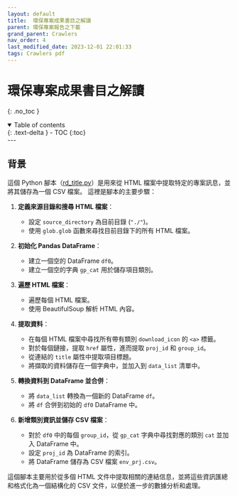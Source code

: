 ```yaml
---
layout: default
title:  環保專案成果書目之解讀
parent: 環保專案報告之下載
grand_parent: Crawlers
nav_order: 4
last_modified_date: 2023-12-01 22:01:33
tags: Crawlers pdf
---
```


# 環保專案成果書目之解讀
{: .no_toc }

<details open markdown="block">
  <summary>
    Table of contents
  </summary>
  {: .text-delta }
- TOC
{:toc}
</details>
---

## 背景

這個 Python 腳本（[rd_title.py](rd_title.py)）是用來從 HTML 檔案中提取特定的專案訊息，並將其儲存為一個 CSV 檔案。 這裡是腳本的主要步驟：

1. **定義來源目錄和搜尋 HTML 檔案**：
    - 設定 `source_directory` 為目前目錄 (`"./"`)。
    - 使用 `glob.glob` 函數來尋找目前目錄下的所有 HTML 檔案。

2. **初始化 Pandas DataFrame**：
    - 建立一個空的 DataFrame `df0`。
    - 建立一個空的字典 `gp_cat` 用於儲存項目類別。

3. **遍歷 HTML 檔案**：
    - 遍歷每個 HTML 檔案。
    - 使用 BeautifulSoup 解析 HTML 內容。

4. **提取資料**：
    - 在每個 HTML 檔案中尋找所有帶有類別 `download_icon` 的 `<a>` 標籤。
    - 對於每個鏈接，提取 `href` 屬性，進而提取 `proj_id` 和 `group_id`。
    - 從連結的 `title` 屬性中提取項目標題。
    - 將擷取的資料儲存在一個字典中，並加入到 `data_list` 清單中。

5. **轉換資料到 DataFrame 並合併**：
    - 將 `data_list` 轉換為一個新的 DataFrame `df`。
    - 將 `df` 合併到初始的 `df0` DataFrame 中。

6. **新增類別資訊並儲存 CSV 檔案**：
    - 對於 `df0` 中的每個 `group_id`，從 `gp_cat` 字典中尋找對應的類別 `cat` 並加入 DataFrame 中。
    - 設定 `proj_id` 為 DataFrame 的索引。
    - 將 DataFrame 儲存為 CSV 檔案 `env_prj.csv`。

這個腳本主要用於從多個 HTML 文件中提取相關的連結信息，並將這些資訊匯總和格式化為一個結構化的 CSV 文件，以便於進一步的數據分析和處理。